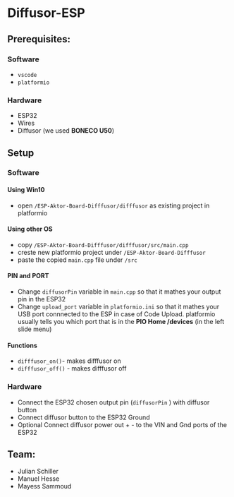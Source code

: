 # Diffusor-ESP

## Prerequisites:
### Software
* ```vscode```
* ```platformio```
### Hardware
* ESP32
* Wires
* Diffusor (we used **BONECO U50**)

## Setup
### Software
#### Using Win10
* open ```/ESP-Aktor-Board-Difffusor/difffusor``` as existing project in platformio
#### Using other OS
* copy ```/ESP-Aktor-Board-Difffusor/difffusor/src/main.cpp``` 
* creste new platformio project under ```/ESP-Aktor-Board-Difffusor``` 
* paste the copied ```main.cpp``` file under ```/src``` 
#### PIN and PORT
* Change ```diffusorPin``` variable in ```main.cpp``` so that it mathes your output pin in the ESP32
* Change ```upload_port``` variable in ```platformio.ini``` so that it mathes your USB port connnected to the ESP in case of Code Upload. platformio usually tells you which port that is in the **PIO Home /devices** (in the left slide menu)
#### Functions
* ```difffusor_on()```- makes difffusor on
* ```difffusor_off()``` - makes difffusor off
### Hardware
* Connect the ESP32 chosen output pin (```diffusorPin``` ) with diffusor button
* Connect diffusor button to the ESP32 Ground
* Optional Connect diffusor power out + - to the VIN and Gnd ports of the ESP32

## Team:
* Julian Schiller
* Manuel Hesse
* Mayess Sammoud
